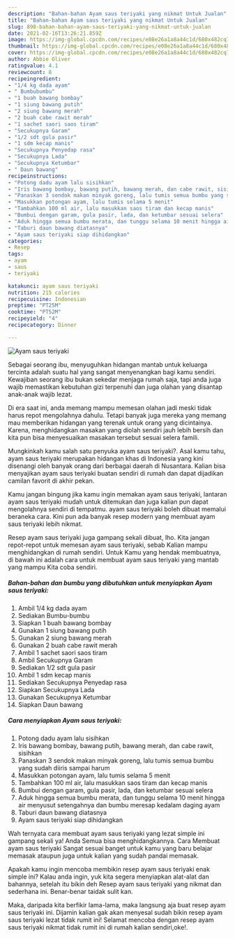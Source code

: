 ```yaml
---
description: "Bahan-bahan Ayam saus teriyaki yang nikmat Untuk Jualan"
title: "Bahan-bahan Ayam saus teriyaki yang nikmat Untuk Jualan"
slug: 898-bahan-bahan-ayam-saus-teriyaki-yang-nikmat-untuk-jualan
date: 2021-02-16T13:26:21.859Z
image: https://img-global.cpcdn.com/recipes/e08e26a1a8a44c1d/680x482cq70/ayam-saus-teriyaki-foto-resep-utama.jpg
thumbnail: https://img-global.cpcdn.com/recipes/e08e26a1a8a44c1d/680x482cq70/ayam-saus-teriyaki-foto-resep-utama.jpg
cover: https://img-global.cpcdn.com/recipes/e08e26a1a8a44c1d/680x482cq70/ayam-saus-teriyaki-foto-resep-utama.jpg
author: Abbie Oliver
ratingvalue: 4.1
reviewcount: 8
recipeingredient:
- "1/4 kg dada ayam"
- " Bumbubumbu"
- "1 buah bawang bombay"
- "1 siung bawang putih"
- "2 siung bawang merah"
- "2 buah cabe rawit merah"
- "1 sachet saori saos tiram"
- "Secukupnya Garam"
- "1/2 sdt gula pasir"
- "1 sdm kecap manis"
- "Secukupnya Penyedap rasa"
- "Secukupnya Lada"
- "Secukupnya Ketumbar"
- " Daun bawang"
recipeinstructions:
- "Potong dadu ayam lalu sisihkan"
- "Iris bawang bombay, bawang putih, bawang merah, dan cabe rawit, sisihkan"
- "Panaskan 3 sendok makan minyak goreng, lalu tumis semua bumbu yang sudah diiris sampai harum"
- "Masukkan potongan ayam, lalu tumis selama 5 menit"
- "Tambahkan 100 ml air, lalu masukkan saos tiram dan kecap manis"
- "Bumbui dengan garam, gula pasir, lada, dan ketumbar sesuai selera"
- "Aduk hingga semua bumbu merata, dan tunggu selama 10 menit hingga air menyusut setengahnya dan bumbu meresap kedalam daging ayam"
- "Taburi daun bawang diatasnya"
- "Ayam saus teriyaki siap dihidangkan"
categories:
- Resep
tags:
- ayam
- saus
- teriyaki

katakunci: ayam saus teriyaki 
nutrition: 215 calories
recipecuisine: Indonesian
preptime: "PT25M"
cooktime: "PT52M"
recipeyield: "4"
recipecategory: Dinner

---
```



![Ayam saus teriyaki](https://img-global.cpcdn.com/recipes/e08e26a1a8a44c1d/680x482cq70/ayam-saus-teriyaki-foto-resep-utama.jpg)

Sebagai seorang ibu, menyuguhkan hidangan mantab untuk keluarga tercinta adalah suatu hal yang sangat menyenangkan bagi kamu sendiri. Kewajiban seorang ibu bukan sekedar menjaga rumah saja, tapi anda juga wajib memastikan kebutuhan gizi terpenuhi dan juga olahan yang disantap anak-anak wajib lezat.

Di era  saat ini, anda memang mampu memesan olahan jadi meski tidak harus repot mengolahnya dahulu. Tetapi banyak juga mereka yang memang mau memberikan hidangan yang terenak untuk orang yang dicintainya. Karena, menghidangkan masakan yang diolah sendiri jauh lebih bersih dan kita pun bisa menyesuaikan masakan tersebut sesuai selera famili. 



Mungkinkah kamu salah satu penyuka ayam saus teriyaki?. Asal kamu tahu, ayam saus teriyaki merupakan hidangan khas di Indonesia yang kini disenangi oleh banyak orang dari berbagai daerah di Nusantara. Kalian bisa menyajikan ayam saus teriyaki buatan sendiri di rumah dan dapat dijadikan camilan favorit di akhir pekan.

Kamu jangan bingung jika kamu ingin memakan ayam saus teriyaki, lantaran ayam saus teriyaki mudah untuk ditemukan dan juga kalian pun dapat mengolahnya sendiri di tempatmu. ayam saus teriyaki boleh dibuat memalui beraneka cara. Kini pun ada banyak resep modern yang membuat ayam saus teriyaki lebih nikmat.

Resep ayam saus teriyaki juga gampang sekali dibuat, lho. Kita jangan repot-repot untuk memesan ayam saus teriyaki, sebab Kalian mampu menghidangkan di rumah sendiri. Untuk Kamu yang hendak membuatnya, di bawah ini adalah cara untuk membuat ayam saus teriyaki yang mantab yang mampu Kita coba sendiri.

<!--inarticleads1-->

##### Bahan-bahan dan bumbu yang dibutuhkan untuk menyiapkan Ayam saus teriyaki:

1. Ambil 1/4 kg dada ayam
1. Sediakan  Bumbu-bumbu
1. Siapkan 1 buah bawang bombay
1. Gunakan 1 siung bawang putih
1. Gunakan 2 siung bawang merah
1. Gunakan 2 buah cabe rawit merah
1. Ambil 1 sachet saori saos tiram
1. Ambil Secukupnya Garam
1. Sediakan 1/2 sdt gula pasir
1. Ambil 1 sdm kecap manis
1. Sediakan Secukupnya Penyedap rasa
1. Siapkan Secukupnya Lada
1. Gunakan Secukupnya Ketumbar
1. Siapkan  Daun bawang




<!--inarticleads2-->

##### Cara menyiapkan Ayam saus teriyaki:

1. Potong dadu ayam lalu sisihkan
1. Iris bawang bombay, bawang putih, bawang merah, dan cabe rawit, sisihkan
1. Panaskan 3 sendok makan minyak goreng, lalu tumis semua bumbu yang sudah diiris sampai harum
1. Masukkan potongan ayam, lalu tumis selama 5 menit
1. Tambahkan 100 ml air, lalu masukkan saos tiram dan kecap manis
1. Bumbui dengan garam, gula pasir, lada, dan ketumbar sesuai selera
1. Aduk hingga semua bumbu merata, dan tunggu selama 10 menit hingga air menyusut setengahnya dan bumbu meresap kedalam daging ayam
1. Taburi daun bawang diatasnya
1. Ayam saus teriyaki siap dihidangkan




Wah ternyata cara membuat ayam saus teriyaki yang lezat simple ini gampang sekali ya! Anda Semua bisa menghidangkannya. Cara Membuat ayam saus teriyaki Sangat sesuai banget untuk kamu yang baru belajar memasak ataupun juga untuk kalian yang sudah pandai memasak.

Apakah kamu ingin mencoba membikin resep ayam saus teriyaki enak simple ini? Kalau anda ingin, yuk kita segera menyiapkan alat-alat dan bahannya, setelah itu bikin deh Resep ayam saus teriyaki yang nikmat dan sederhana ini. Benar-benar taidak sulit kan. 

Maka, daripada kita berfikir lama-lama, maka langsung aja buat resep ayam saus teriyaki ini. Dijamin kalian gak akan menyesal sudah bikin resep ayam saus teriyaki lezat tidak rumit ini! Selamat mencoba dengan resep ayam saus teriyaki nikmat tidak rumit ini di rumah kalian sendiri,oke!.

